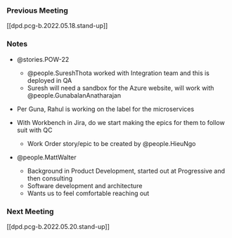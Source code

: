 
### Previous Meeting
[[dpd.pcg-b.2022.05.18.stand-up]]

### Notes
- @stories.POW-22
  - @people.SureshThota worked with Integration team and this is deployed in QA
  - Suresh will need a sandbox for the Azure website, will work with @people.GunabalanAnatharajan
- Per Guna, Rahul is working on the label for the microservices

- With Workbench in Jira, do we start making the epics for them to follow suit with QC
  - Work Order story/epic to be created by @people.HieuNgo

- @people.MattWalter
  - Background in Product Development, started out at Progressive and then consulting
  - Software development and architecture
  - Wants us to feel comfortable reaching out

### Next Meeting
[[dpd.pcg-b.2022.05.20.stand-up]]
